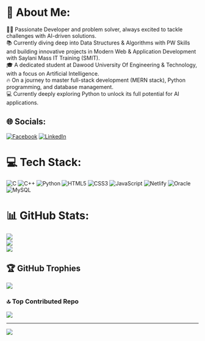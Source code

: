# 💫 About Me:
👨‍💻 Passionate Developer and problem solver, always excited to tackle challenges with AI-driven solutions.<br>📚 Currently diving deep into Data Structures & Algorithms with PW Skills and building innovative projects in Modern Web & Application Development with Saylani Mass IT Training (SMIT).<br>🎓 A dedicated student at Dawood University Of Engineering & Technology, with a focus on Artificial Intelligence.<br>🔥 On a journey to master full-stack development (MERN stack), Python programming, and database management.<br>💻 Currently deeply exploring Python to unlock its full potential for AI applications.


## 🌐 Socials:
[![Facebook](https://img.shields.io/badge/Facebook-%231877F2.svg?logo=Facebook&logoColor=white)](https://facebook.com/100049786628028) [![LinkedIn](https://img.shields.io/badge/LinkedIn-%230077B5.svg?logo=linkedin&logoColor=white)](https://linkedin.com/in/muhammad-khuzaima-siddiqui-567981334) 

# 💻 Tech Stack:
![C](https://img.shields.io/badge/c-%2300599C.svg?style=for-the-badge&logo=c&logoColor=white) ![C++](https://img.shields.io/badge/c++-%2300599C.svg?style=for-the-badge&logo=c%2B%2B&logoColor=white) ![Python](https://img.shields.io/badge/python-3670A0?style=for-the-badge&logo=python&logoColor=ffdd54) ![HTML5](https://img.shields.io/badge/html5-%23E34F26.svg?style=for-the-badge&logo=html5&logoColor=white) ![CSS3](https://img.shields.io/badge/css3-%231572B6.svg?style=for-the-badge&logo=css3&logoColor=white)  ![JavaScript](https://img.shields.io/badge/javascript-%23323330.svg?style=for-the-badge&logo=javascript&logoColor=%23F7DF1E) ![Netlify](https://img.shields.io/badge/netlify-%23000000.svg?style=for-the-badge&logo=netlify&logoColor=#00C7B7) ![Oracle](https://img.shields.io/badge/Oracle-F80000?style=for-the-badge&logo=oracle&logoColor=white) ![MySQL](https://img.shields.io/badge/mysql-4479A1.svg?style=for-the-badge&logo=mysql&logoColor=white)
# 📊 GitHub Stats:
![](https://github-readme-stats.vercel.app/api?username=mks-24&theme=dark&hide_border=false&include_all_commits=false&count_private=false)<br/>
![](https://github-readme-streak-stats.herokuapp.com/?user=mks-24&theme=dark&hide_border=false)<br/>
![](https://github-readme-stats.vercel.app/api/top-langs/?username=mks-24&theme=dark&hide_border=false&include_all_commits=false&count_private=false&layout=compact)

## 🏆 GitHub Trophies
![](https://github-profile-trophy.vercel.app/?username=mks-24&theme=radical&no-frame=false&no-bg=true&margin-w=4)

### 🔝 Top Contributed Repo
![](https://github-contributor-stats.vercel.app/api?username=mks-24&limit=5&theme=dark&combine_all_yearly_contributions=true)

---
[![](https://visitcount.itsvg.in/api?id=mks-24&icon=0&color=0)](https://visitcount.itsvg.in)

<!-- Proudly created with GPRM ( https://gprm.itsvg.in ) -->

